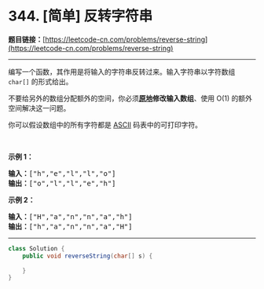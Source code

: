 # 344. [简单] 反转字符串

**题目链接：**[https://leetcode-cn.com/problems/reverse-string](https://leetcode-cn.com/problems/reverse-string)

---

<div class="content__1Y2H">
 <div class="notranslate">
  <p>编写一个函数，其作用是将输入的字符串反转过来。输入字符串以字符数组 <code>char[]</code> 的形式给出。</p> 
  <p>不要给另外的数组分配额外的空间，你必须<strong><a href="https://baike.baidu.com/item/原地算法">原地</a>修改输入数组</strong>、使用 O(1) 的额外空间解决这一问题。</p> 
  <p>你可以假设数组中的所有字符都是 <a href="https://baike.baidu.com/item/ASCII">ASCII</a> 码表中的可打印字符。</p> 
  <p>&nbsp;</p> 
  <p><strong>示例 1：</strong></p> 
  <pre class="language-text"><strong>输入：</strong>["h","e","l","l","o"]
<strong>输出：</strong>["o","l","l","e","h"]
</pre> 
  <p><strong>示例 2：</strong></p> 
  <pre class="language-text"><strong>输入：</strong>["H","a","n","n","a","h"]
<strong>输出：</strong>["h","a","n","n","a","H"]</pre> 
 </div>
</div>

---

```java
class Solution {
    public void reverseString(char[] s) {
        
    }
}
```
